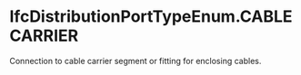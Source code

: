 IfcDistributionPortTypeEnum.CABLECARRIER
========================================
Connection to cable carrier segment or fitting for enclosing cables.


